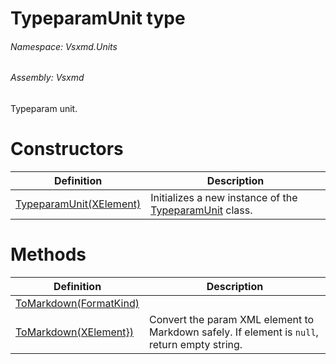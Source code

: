 <a name='T-Vsxmd-Units-TypeparamUnit'></a>
# TypeparamUnit type

###### Namespace:  Vsxmd.Units

###### Assembly:  Vsxmd

Typeparam unit.

# Constructors

| Definition | Description |
|-|-|
| [TypeparamUnit(XElement)](Constructors/Constructors.md) | Initializes a new instance of the [TypeparamUnit](././TypeparamUnit.md) class. |

# Methods

| Definition | Description |
|-|-|
| [ToMarkdown(FormatKind)](Methods/ToMarkdown.md) |  |
| [ToMarkdown(XElement})](Methods/ToMarkdown.md) | Convert the param XML element to Markdown safely. If element is `null`, return empty string. |
